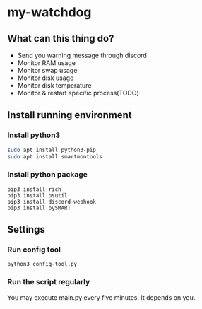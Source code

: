 # my-watchdog
## What can this thing do?
* Send you warning message through discord
* Monitor RAM usage
* Monitor swap usage
* Monitor disk usage
* Monitor disk temperature
* Monitor & restart specific process(TODO)

## Install running environment
### Install python3
```bash
sudo apt install python3-pip
sudo apt install smartmontools
```
### Install python package
```commandline
pip3 install rich
pip3 install psutil
pip3 install discord-webhook
pip3 install pySMART
```

## Settings
### Run config tool
```commandline
python3 config-tool.py
```
### Run the script regularly
You may execute main.py every five minutes. It depends on you.
